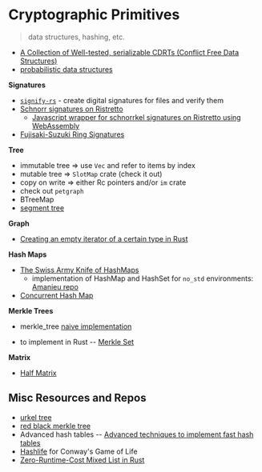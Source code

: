 # Cryptographic Primitives
> data structures, hashing, etc.

* [A Collection of Well-tested, serializable CDRTs (Conflict Free Data Structures)](https://github.com/rust-crdt/rust-crdt)
* [probabilistic data structures](https://github.com/crepererum/pdatastructs.rs)

**Signatures**
* [`signify-rs`](https://github.com/badboy/signify-rs) - create digital signatures for files and verify them
* [Schnorr signatures on Ristretto](https://github.com/w3f/schnorrkel)
    * [Javascript wrapper for schnorrkel signatures on Ristretto using WebAssembly](https://github.com/paritytech/schnorrkel-js)
* [Fujisaki-Suzuki Ring Signatures](https://github.com/rozbb/fujisaki-ringsig)

**Tree**
* immutable tree => use `Vec` and refer to items by index
* mutable tree => `SlotMap` crate (check it out)
* copy on write => either Rc pointers and/or `im` crate
* check out `petgraph`
* BTreeMap
* [segment tree](https://github.com/Darksonn/segment-tree)

**Graph**
* [Creating an empty iterator of a certain type in Rust](https://www.freedomlayer.org/offst/option-iterator/)

**Hash Maps**
* [The Swiss Army Knife of HashMaps](https://blog.waffles.space/2018/12/07/deep-dive-into-hashbrown/)
    * implementation of HashMap and HashSet for `no_std` environments: [Amanieu repo](https://github.com/Amanieu/hashmap_core)
* [Concurrent Hash Map](https://docs.rs/chashmap/2.2.0/chashmap/)

**Merkle Trees**
* merkle_tree [naive implementation](https://github.com/niklasad1/merkle-tree-rs)

* to implement in Rust -- [Merkle Set](https://github.com/bramcohen/MerkleSet)

**Matrix**
* [Half Matrix](https://github.com/jojolepro/half-matrix?files=1)

## Misc Resources and Repos
* [urkel tree](https://github.com/handshake-org/urkel)
* [red black merkle tree](https://github.com/amiller/redblackmerkle)
* Advanced hash tables -- [Advanced techniques to implement fast hash tables](https://attractivechaos.wordpress.com/2018/10/01/advanced-techniques-to-implement-fast-hash-tables/)
* [Hashlife](https://en.wikipedia.org/wiki/Hashlife) for Conway's Game of Life
* [Zero-Runtime-Cost Mixed List in Rust](http://nercury.github.io/rust/interesting/2015/12/12/typed-arrays.html)